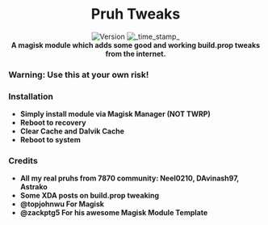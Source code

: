 <h1 align="center">Pruh Tweaks</h1>

<div align="center">
  <!-- Version -->
    <img src="https://img.shields.io/badge/Version-v1.0-blue.svg?longCache=true&style=popout-square"
      alt="Version" />
  <!-- Last Updated -->
    <img src="https://img.shields.io/badge/Updated-August%2031,%202020-green.svg?longCache=true&style=flat-square"
      alt="_time_stamp_" />
</div>

<div align="center">
  <strong>A magisk module which adds some good and working build.prop tweaks from the internet.
</div>

### Warning: Use this at your own risk!

### Installation
- Simply install module via Magisk Manager (NOT TWRP)
- Reboot to recovery
- Clear Cache and Dalvik Cache
- Reboot to system

### Credits
- All my real pruhs from 7870 community: Neel0210, DAvinash97, Astrako
- Some XDA posts on build.prop tweaking
- @topjohnwu For Magisk
- @zackptg5 For his awesome Magisk Module Template
